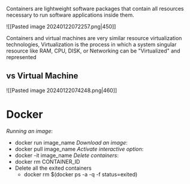 Containers are lightweight software packages that contain all resources necessary to run software applications inside them.

![[Pasted image 20240122072257.png|450]]

Containers and virtual machines are very similar resource virtualization technologies, Virtualization is the process in which a system singular resource like RAM, CPU, DISK, or Networking can be "Virtualized" and represented

## vs Virtual Machine
![[Pasted image 20240122074248.png|460]]

# Docker
*Running an image*:
- docker run image_name
*Download an image*:
- docker pull image_name
*Activate interactive option*:
- docker -it image_name
*Delete containers*:
- docker rm CONTAINER_ID
- Delete all the exited containers
	- docker rm $(docker ps -a -q -f status=exited)
